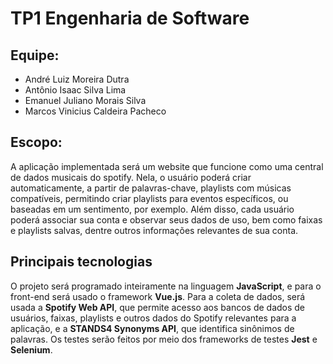 # TP1 Engenharia de Software

## Equipe:
* André Luiz Moreira Dutra
* Antônio Isaac Silva Lima
* Emanuel Juliano Morais Silva
* Marcos Vinicius Caldeira Pacheco
## Escopo:
A aplicação implementada será um website que funcione como uma central de dados musicais do spotify. Nela, o usuário poderá criar automaticamente, a partir de palavras-chave, playlists com músicas compatíveis, permitindo criar playlists para eventos específicos, ou baseadas em um sentimento, por exemplo. Além disso, cada usuário poderá associar sua conta e observar seus dados de uso, bem como faixas e playlists salvas, dentre outros informações relevantes de sua conta.
## Principais tecnologias
O projeto será programado inteiramente na linguagem **JavaScript**, e para o front-end será usado o framework **Vue.js**. Para a coleta de dados, será usada a **Spotify Web API**, que permite acesso aos bancos de dados de usuários, faixas, playlists e outros dados do Spotify relevantes para a aplicação, e a **STANDS4 Synonyms API**, que identifica sinônimos de palavras. Os testes serão feitos por meio dos frameworks de testes **Jest** e **Selenium**.

